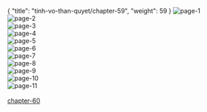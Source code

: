 { "title": "tinh-vo-than-quyet/chapter-59", "weight": 59 }
<img src="tinh-vo-than-quyet_0059_01-ed418feb3ccb4422520725932187fdd8.webp" alt="page-1" origin="http://storage.fshare.vn/Test-vechai/1496734824-Tinh-Vo-Than-Quyet-Chapter-59-02.jpg"><br/>
<img src="tinh-vo-than-quyet_0059_02-e3946ccb8f8400f5f306b0b7773cb9a4.webp" alt="page-2" origin="http://storage.fshare.vn/Test-vechai/1496734824-Tinh-Vo-Than-Quyet-Chapter-59-03.jpg"><br/>
<img src="tinh-vo-than-quyet_0059_03-fe22dd72d922053e1ff82ef8b0303b54.webp" alt="page-3" origin="http://storage.fshare.vn/Test-vechai/1496734824-Tinh-Vo-Than-Quyet-Chapter-59-04.jpg"><br/>
<img src="tinh-vo-than-quyet_0059_04-7e1e2178bcb19f1de3f0700636e5aafc.webp" alt="page-4" origin="http://storage.fshare.vn/Test-vechai/1496734824-Tinh-Vo-Than-Quyet-Chapter-59-05.jpg"><br/>
<img src="tinh-vo-than-quyet_0059_05-931034aa41963d3235bec5c73a1869ef.webp" alt="page-5" origin="http://storage.fshare.vn/Test-vechai/1496734824-Tinh-Vo-Than-Quyet-Chapter-59-06.jpg"><br/>
<img src="http://adx.kul.vn/www/delivery/avw.php?zoneid=263&amp;cb=1517230818&amp;n=af995ff0" alt="page-6" origin="http://adx.kul.vn/www/delivery/avw.php?zoneid=263&amp;cb=1517230818&amp;n=af995ff0"><br/>
<img src="tinh-vo-than-quyet_0059_07-6a412464cd9c484251a378394224142e.webp" alt="page-7" origin="http://storage.fshare.vn/Test-vechai/1496734824-Tinh-Vo-Than-Quyet-Chapter-59-07.jpg"><br/>
<img src="tinh-vo-than-quyet_0059_08-c6460ec9172b770e54ea43c191192c55.webp" alt="page-8" origin="http://storage.fshare.vn/Test-vechai/1496734824-Tinh-Vo-Than-Quyet-Chapter-59-08.jpg"><br/>
<img src="tinh-vo-than-quyet_0059_09-6b403897ab6337e3732057725cf9da40.webp" alt="page-9" origin="http://storage.fshare.vn/Test-vechai/1496734824-Tinh-Vo-Than-Quyet-Chapter-59-09.jpg"><br/>
<img src="tinh-vo-than-quyet_0059_10-e9354b93549426494b20e15e164b1bbd.webp" alt="page-10" origin="http://storage.fshare.vn/Test-vechai/1496734824-Tinh-Vo-Than-Quyet-Chapter-59-10.jpg"><br/>
<img src="tinh-vo-than-quyet_0059_11-394aaba722afa1d298eef45e14848e75.webp" alt="page-11" origin="http://storage.fshare.vn/Test-vechai/1496734824-Tinh-Vo-Than-Quyet-Chapter-59-11.jpg"><br/>
<br/><a class="nextchap" href="/tinh-vo-than-quyet/chapter-60">chapter-60</a>
